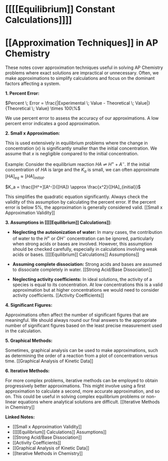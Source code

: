 # [[[[Equilibrium]] Constant Calculations]]]]
# [[Approximation Techniques]] in AP Chemistry

These notes cover approximation techniques useful in solving AP Chemistry problems where exact solutions are impractical or unnecessary.  Often, we make approximations to simplify calculations and focus on the dominant factors affecting a system.

**1.  Percent Error:**

$Percent \; Error = \frac{|Experimental \; Value - Theoretical \; Value|}{Theoretical \; Value} \times 100\%$

We use percent error to assess the accuracy of our approximations.  A low percent error indicates a good approximation.

**2.  Small x Approximation:**

This is used extensively in equilibrium problems where the change in concentration ($x$) is significantly smaller than the initial concentration.  We assume that $x$ is negligible compared to the initial concentration.

Example:  Consider the equilibrium reaction $HA \rightleftharpoons H^+ + A^-$. If the initial concentration of $HA$ is large and the $K_a$ is small, we can often approximate $[HA]_{eq} \approx [HA]_{initial}$.

$K_a = \frac{[H^+][A^-]}{[HA]} \approx \frac{x^2}{[HA]_{initial}}$

This simplifies the quadratic equation significantly.  Always check the validity of this assumption by calculating the percent error. If the percent error is below 5%, the approximation is generally considered valid.  [[Small x Approximation Validity]]


**3.  Assumptions in [[[[Equilibrium]] Calculations]]:**

* **Neglecting the autoionization of water:**  In many cases, the contribution of water to the $H^+$ or $OH^-$ concentration can be ignored, particularly when strong acids or bases are involved.  However, this assumption should be checked carefully, especially in calculations involving weak acids or bases.  [[[[Equilibrium]] Calculations]] Assumptions]]

* **Assuming complete dissociation:** Strong acids and bases are assumed to dissociate completely in water. [[Strong Acid/Base Dissociation]]

* **Neglecting activity coefficients:**  In ideal solutions, the activity of a species is equal to its concentration.  At low concentrations this is a valid approximation but at higher concentrations we would need to consider activity coefficients. [[Activity Coefficients]]


**4.  Significant Figures:**

Approximations often affect the number of significant figures that are meaningful.  We should always round our final answers to the appropriate number of significant figures based on the least precise measurement used in the calculation.


**5.  Graphical Methods:**

Sometimes, graphical analysis can be used to make approximations, such as determining the order of a reaction from a plot of concentration versus time.  [[Graphical Analysis of Kinetic Data]]

**6.  Iterative Methods:**

For more complex problems, iterative methods can be employed to obtain progressively better approximations. This might involve using a first approximation to calculate a second, more accurate approximation, and so on.  This could be useful in solving complex equilibrium problems or non-linear equations where analytical solutions are difficult.  [[Iterative Methods in Chemistry]]


**Linked Notes:**

* [[Small x Approximation Validity]]
* [[[[Equilibrium]] Calculations]] Assumptions]]
* [[Strong Acid/Base Dissociation]]
* [[Activity Coefficients]]
* [[Graphical Analysis of Kinetic Data]]
* [[Iterative Methods in Chemistry]]

